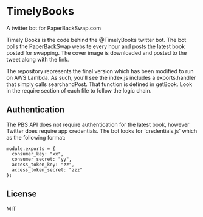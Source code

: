 # TimelyBooks
A twitter bot for PaperBackSwap.com

Timely Books is the code behind the @TimelyBooks twitter bot. The bot polls the PaperBackSwap website every hour and posts the latest book posted for swapping. The cover image is downloaded and posted to the tweet along with the link.

The repository represents the final version which has been modified to run on AWS Lambda. As such, you'll see the index.js includes a exports.handler that simply calls searchandPost. That function is defined in getBook. Look in the require section of each file to follow the logic chain.

## Authentication
The PBS API does not require authentication for the latest book, however Twitter does require app credentials. The bot looks for 'credentials.js' which as the following format:
```
module.exports = {
  consumer_key: "xx",
  consumer_secret: "yy",
  access_token_key: "zz",
  access_token_secret: "zzz"
}; 
```

## License
MIT
